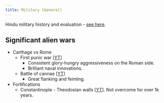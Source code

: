 ```yaml
---
title: Military (General)
---  
```


Hindu military history and evaluation - [see here](../../polity/external-affairs/defence/).

  

## Significant alien wars

- Carthage vs Rome
    - First punic war \[[YT](https://www.youtube.com/watch?v=HOk6ppoQrkw&list=PLkOo_Hy3liEJYEQ23l6bDrFrQYdkoZ3BC&index=1)\]
        - Consistent glory-hungry aggressiveness on the Roman side.
        - Brilliant naval innovations.
    - Battle of cannae \[[YT](https://www.youtube.com/watch?v=T89ugOHxcsc&list=PLkOo_Hy3liEJYEQ23l6bDrFrQYdkoZ3BC&index=6)\]
        - Great flanking and feinting.
- Fortifications
    - Constantinople - Theodosian walls \[[YT](https://www.youtube.com/watch?v=qe9uOpCCvnI&list=PLkOo_Hy3liEJYEQ23l6bDrFrQYdkoZ3BC&index=11)\]. Not overcome for over 1k years.
